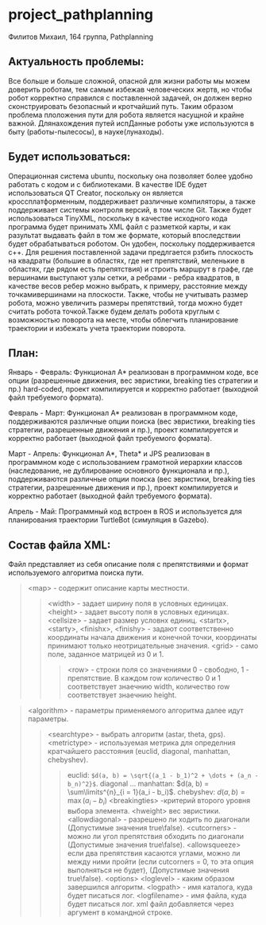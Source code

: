 # project_pathplanning
Филитов Михаил, 164 группа, Pathplanning

Актуальность проблемы:
-----------------------

Все больше и больше сложной, опасной для жизни работы мы можем доверить роботам, тем самым избежав человеческих жертв, но чтобы робот корректно справился с поставленной задачей, он должен верно сконструировать безопасный и кротчайший путь. Таким образом проблема плоложения пути для робота является насущной и крайне важной. Длянахождения путей испДанные роботы уже используются в быту (работы-пылесосы), в науке(лунаходы).

Будет использоваться:
---------------------

Операционная система ubuntu, поскольку она позволяет более удобно работать с кодом и с библиотеками.
В качестве IDE будет использоваться QT Creator, поскольку он является кроссплатформенным, поддерживает различные компиляторы, а также поддерживает системы контроля версий, в том числе Git.
Также будет использоваться TinyXML, поскольку в качестве исходного кода программа будет принимать XML файл с разметкой карты, и как разультат выдавать файл в том же формате, который впоследствии будет обрабатываться роботом. Он удобен, поскольку поддерживается с++.
Для решения поставленной задачи предлгается рзбить плоскость на квадраты (большие в областях, где нет препятствий, меленькие в областях, где рядом есть препятствия) и строить маршрут в  графе, где вершинами выступают узлы сетки, а ребрами - ребра квадратов, в качестве весов ребер можно выбрать, к примеру, расстояние между точкамивершинами на плоскости. Также, чтобы не учитывать размер робота, можно увеличить размеры препятствий, тогда можно будет считать робота точкой.Также будем делать робота круглым с возможностью поворота на месте, чтобы облегчить планирование траектории и избежать учета траектории поворота.


План:
------

Январь - Февраль: Функционал A* реализован в программном коде, все опции (разрешенные движения, вес эвристики, breaking ties стратегии и пр.) hard-coded, проект компилируется и корректно работает (выходной файл требуемого формата).

Февраль - Март:  Функционал A* реализован в программном коде, поддерживаются различные опции поиска (вес эвристики, breaking ties стратегии, разрешенные движения и пр.), проект компилируется и корректно работает (выходной файл требуемого формата).

Март - Апрель: Функционал A*, Theta* и JPS реализован в программном коде с использованием грамотной иерархии классов (наследование, не дублирование основного функционала и пр.), поддерживаются различные опции поиска (вес эвристики, breaking ties стратегии, разрешенные движения и пр.), проект компилируется и корректно работает (выходной файл требуемого формата).

Апрель - Май:  Программный код встроен в ROS и используется для планирования траектории TurtleBot (симуляция в Gazebo).

Состав файла XML:
------------------
Файл представляет из себя описание поля с препятствиями и формат используемого алгоритма поиска пути.

> \<map\> - содержит описание карты местности.
>> \<width\> - задает ширину поля в условных единицах.
>> \<height\> - задает высоту поля в условных единицах.
>> \<cellsize\> - задает размер условнх единиц.
>> \<startx\>, \<starty\>, \<finishx\>, \<finishy\> - задают соответственно координаты начала движения и конечной точки, координаты принимают только неотрицательные значения.
>> \<grid\> - само поле, заданное матрицей из 0 и 1.
>>> \<row\> - строки поля со значениями 0 - свободно, 1 - препятствие. В каждом row количество 0 и 1 соответствует знаечнию width, количество row соответствует знаечнию height.

> \<algorithm\> - параметры применяемого алгоритма далее идут параметры.
>> \<searchtype\> - выбрать алгоритм (astar, theta, gps).
>> \<metrictype\> - используемая метрика для определния кратчайшего расстояния (euclid, diagonal, manhattan, chebyshev).
>>> euclid: ` $d(a, b) = \sqrt{(a_1 - b_1)^2 + \dots + (a_n - b_n)^2}$ `.
>>> diagonal ...
>>> manhattan: $d(a, b) = \sum\limits^{n}_{i = 1}(a_i - b_i)$.
>>> chebyshev: $d(a, b) = \max(a_i - b_i)$
>> \<breakingties\> -критерий второго уровня выбора элемента.
>> \<hweight\> вес эвристики.
>> \<allowdiagonal\> - разрешено ли ходить по диагонали (Допустимые значения true\false).
>> \<cutcorners\> - можно ли угол препятствия обходить по диагонали (Допустимые значения true\false).
>> \<allowsqueeze\> если два препятствия касаются углами, можно ли между ними пройти (если cutcorners = 0, то эта опция выполняться не будет), (Допустимые значения true\false).
> \<options\>
>> \<loglevel\> - каким образом завершился алгоритм.
>> \<logpath\> - имя каталога, куда будет писаться лог.
>> \<logfilename\> - имя файла, куда будет писаться лог.
xml файл добавляется через аргумент в командной строке.




